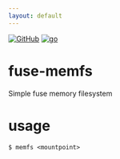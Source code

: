 ```yaml
---
layout: default
---
```

[![GitHub](https://img.shields.io/badge/GitHub-joknarf%2Ffuse--memfs-black?logo=github)](https://github.com/joknarf/fuse-memfs)
[![go](https://img.shields.io/badge/lang-Go%20-blue.svg?logo=go)]()

# fuse-memfs

Simple fuse memory filesystem

# usage

```
$ memfs <mountpoint>
```
